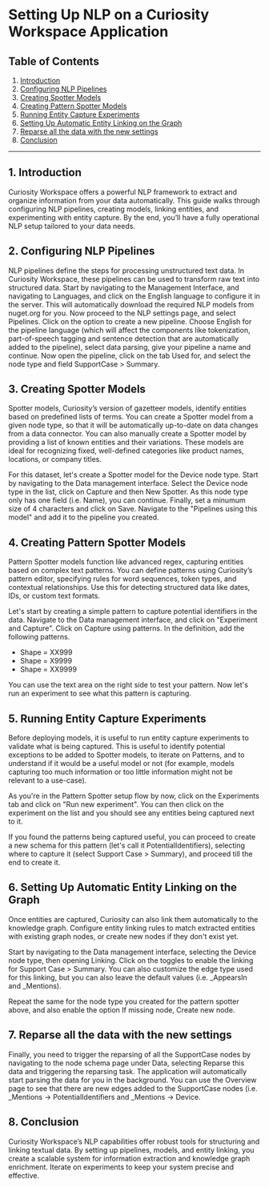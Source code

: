# Setting Up NLP on a Curiosity Workspace Application

## Table of Contents
1. [Introduction](#introduction)
2. [Configuring NLP Pipelines](#configuring-nlp-pipelines)
3. [Creating Spotter Models](#creating-spotter-models)
4. [Creating Pattern Spotter Models](#creating-pattern-spotter-models)
5. [Running Entity Capture Experiments](#running-entity-capture-experiments)
6. [Setting Up Automatic Entity Linking on the Graph](#setting-up-automatic-entity-linking-on-the-graph)
7. [Reparse all the data with the new settings](#reparse-all-the-data-with-the-new-settings)
8. [Conclusion](#conclusion)

---

## 1. Introduction
Curiosity Workspace offers a powerful NLP framework to extract and organize information from your data automatically. This guide walks through configuring NLP pipelines, creating models, linking entities, and experimenting with entity capture. By the end, you’ll have a fully operational NLP setup tailored to your data needs.

## 2. Configuring NLP Pipelines
NLP pipelines define the steps for processing unstructured text data. In Curiosity Workspace, these pipelines can be used to  transform raw text into structured data. Start by navigating to the Management Interface, and navigating to Languages, and click on the English language to configure it in the server. This will automatically download the required NLP models from nuget.org for you. Now proceed to the NLP settings page, and select Pipelines. Click on the option to create a new pipeline. Choose English for the pipeline language (which will affect the components like tokenization, part-of-speech tagging and sentence detection that are automatically added to the pipeline), select data parsing, give your pipeline a name and continue. Now open the pipeline, click on the tab Used for, and select the node type and field SupportCase > Summary.

## 3. Creating Spotter Models
Spotter models, Curiosity’s version of gazetteer models, identify entities based on predefined lists of terms. You can create a Spotter model from a given node type, so that it will be automatically up-to-date on data changes from a data connector. You can also manually create a Spotter model by providing a list of known entities and their variations. These models are ideal for recognizing fixed, well-defined categories like product names, locations, or company titles.

For this dataset, let's create a Spotter model for the Device node type. Start by navigating to the Data management interface. Select the Device node type in the list, click on Capture and then New Spotter. As this node type only has one field (i.e. Name), you can continue. Finally, set a minumum size of 4 characters and click on Save. Navigate to the "Pipelines using this model" and add it to the pipeline you created.


## 4. Creating Pattern Spotter Models
Pattern Spotter models function like advanced regex, capturing entities based on complex text patterns. You can define patterns using Curiosity’s pattern editor, specifying rules for word sequences, token types, and contextual relationships. Use this for detecting structured data like dates, IDs, or custom text formats.

Let's start by creating a simple pattern to capture potential identifiers in the data. Navigate to the Data management interface, and click on "Experiment and Capture". Click on Capture using patterns. In the definition, add the following patterns.

- Shape = XX999
- Shape = X9999
- Shape = XX9999

You can use the text area on the right side to test your pattern. 
Now let's run an experiment to see what this pattern is capturing.

## 5. Running Entity Capture Experiments
Before deploying models, it is useful to run entity capture experiments to validate what is being captured. This is useful to identify potential exceptions to be added to Spotter models, to iterate on Patterns, and to understand if it would be a useful model or not (for example, models capturing too much information or too little information might not be relevant to a use-case). 

As you're in the Pattern Spotter setup flow by now, click on the Experiments tab and click on "Run new experiment". You can then click on the experiment on the list and you should see any entities being captured next to it.

If you found the patterns being captured useful, you can proceed to create a new schema for this pattern (let's call it PotentialIdentifiers), selecting where to capture it (select Support Case > Summary), and proceed till the end to create it.

## 6. Setting Up Automatic Entity Linking on the Graph
Once entities are captured, Curiosity can also link them automatically to the knowledge graph. Configure entity linking rules to match extracted entities with existing graph nodes, or create new nodes if they don't exist yet.

Start by navigating to the Data management interface, selecting the Device node type, then opening Linking. Click on the toggles to enable the linking for Support Case > Summary. You can also customize the edge type used for this linking, but you can also leave the default values (i.e. _AppearsIn and _Mentions).

Repeat the same for the node type you created for the pattern spotter above, and also enable the option If missing node, Create new node.

## 7. Reparse all the data with the new settings
Finally, you need to trigger the reparsing of all the SupportCase nodes by navigating to the node schema page under Data, selecting Reparse this data and triggering the reparsing task. The application will automatically start parsing the data for you in the background. You can use the Overview page to see that there are new edges added to the SupportCase nodes (i.e. _Mentions -> PotentialIdentifiers and _Mentions -> Device. 

## 8. Conclusion
Curiosity Workspace’s NLP capabilities offer robust tools for structuring and linking textual data. By setting up pipelines, models, and entity linking, you create a scalable system for information extraction and knowledge graph enrichment. Iterate on experiments to keep your system precise and effective.